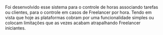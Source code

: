 Foi desenvolvido esse sistema para o controle de horas associando tarefas ou clientes, para o controle em casos de Freelancer por hora. Tendo em vista que hoje as plataformas cobram por uma funcionalidade simples ou colocam limitações que as vezes acabam atrapalhando Freelancer iniciantes.
